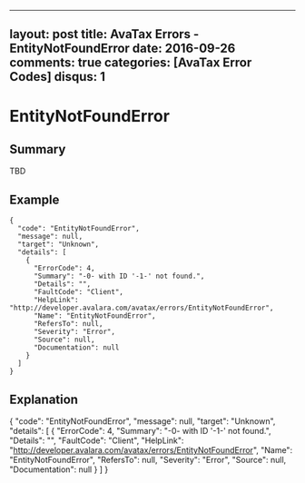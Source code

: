 
---
layout: post
title: AvaTax Errors - EntityNotFoundError
date: 2016-09-26
comments: true
categories: [AvaTax Error Codes]
disqus: 1
---

# EntityNotFoundError

## Summary

TBD

## Example

    {
      "code": "EntityNotFoundError",
      "message": null,
      "target": "Unknown",
      "details": [
        {
          "ErrorCode": 4,
          "Summary": "-0- with ID '-1-' not found.",
          "Details": "",
          "FaultCode": "Client",
          "HelpLink": "http://developer.avalara.com/avatax/errors/EntityNotFoundError",
          "Name": "EntityNotFoundError",
          "RefersTo": null,
          "Severity": "Error",
          "Source": null,
          "Documentation": null
        }
      ]
    }

## Explanation

{
      "code": "EntityNotFoundError",
      "message": null,
      "target": "Unknown",
      "details": [
        {
          "ErrorCode": 4,
          "Summary": "-0- with ID '-1-' not found.",
          "Details": "",
          "FaultCode": "Client",
          "HelpLink": "http://developer.avalara.com/avatax/errors/EntityNotFoundError",
          "Name": "EntityNotFoundError",
          "RefersTo": null,
          "Severity": "Error",
          "Source": null,
          "Documentation": null
        }
      ]
    }
